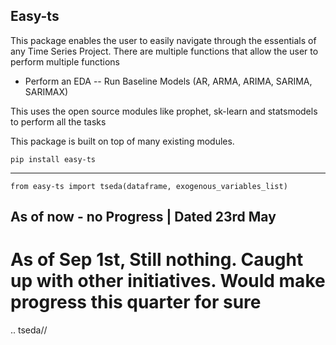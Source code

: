 ## Easy-ts

This package enables the user to easily navigate through the essentials of any Time Series Project. There are multiple functions that allow the user to perform multiple functions

- Perform an EDA
-- Run Baseline Models (AR, ARMA, ARIMA, SARIMA, SARIMAX)

This uses the open source modules like prophet, sk-learn and statsmodels to perform all the tasks

This package is built on top of many existing modules. 

    pip install easy-ts
---
    from easy-ts import tseda(dataframe, exogenous_variables_list) 

## As of now - no Progress | Dated 23rd May

# As of Sep 1st, Still nothing. Caught up with other initiatives. Would make progress this quarter for sure

.. tseda//
